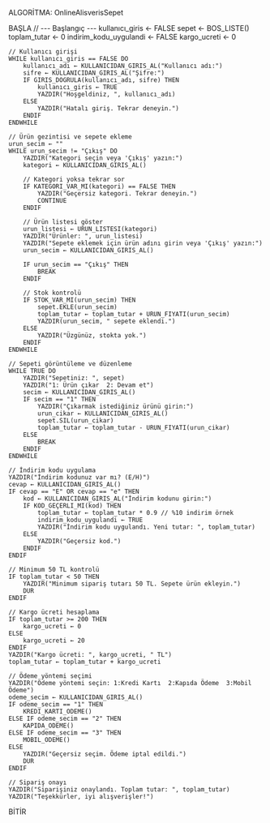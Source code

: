 ALGORİTMA: OnlineAlisverisSepet

BAŞLA
    // --- Başlangıç ---
    kullanıcı_giris ← FALSE
    sepet ← BOS_LISTE()
    toplam_tutar ← 0
    indirim_kodu_uygulandi ← FALSE
    kargo_ucreti ← 0

    // Kullanıcı girişi
    WHILE kullanıcı_giris == FALSE DO
        kullanıcı_adı ← KULLANICIDAN_GIRIS_AL("Kullanıcı adı:")
        sifre ← KULLANICIDAN_GIRIS_AL("Şifre:")
        IF GIRIS_DOGRULA(kullanıcı_adı, sifre) THEN
            kullanıcı_giris ← TRUE
            YAZDIR("Hoşgeldiniz, ", kullanıcı_adı)
        ELSE
            YAZDIR("Hatalı giriş. Tekrar deneyin.")
        ENDIF
    ENDWHILE

    // Ürün gezintisi ve sepete ekleme
    urun_secim ← ""
    WHILE urun_secim != "Çıkış" DO
        YAZDIR("Kategori seçin veya 'Çıkış' yazın:")
        kategori ← KULLANICIDAN_GIRIS_AL()
        
        // Kategori yoksa tekrar sor
        IF KATEGORI_VAR_MI(kategori) == FALSE THEN
            YAZDIR("Geçersiz kategori. Tekrar deneyin.")
            CONTINUE
        ENDIF

        // Ürün listesi göster
        urun_listesi ← URUN_LISTESI(kategori)
        YAZDIR("Ürünler: ", urun_listesi)
        YAZDIR("Sepete eklemek için ürün adını girin veya 'Çıkış' yazın:")
        urun_secim ← KULLANICIDAN_GIRIS_AL()

        IF urun_secim == "Çıkış" THEN
            BREAK
        ENDIF

        // Stok kontrolü
        IF STOK_VAR_MI(urun_secim) THEN
            sepet.EKLE(urun_secim)
            toplam_tutar ← toplam_tutar + URUN_FIYATI(urun_secim)
            YAZDIR(urun_secim, " sepete eklendi.")
        ELSE
            YAZDIR("Üzgünüz, stokta yok.")
        ENDIF
    ENDWHILE

    // Sepeti görüntüleme ve düzenleme
    WHILE TRUE DO
        YAZDIR("Sepetiniz: ", sepet)
        YAZDIR("1: Ürün çıkar  2: Devam et")
        secim ← KULLANICIDAN_GIRIS_AL()
        IF secim == "1" THEN
            YAZDIR("Çıkarmak istediğiniz ürünü girin:")
            urun_cikar ← KULLANICIDAN_GIRIS_AL()
            sepet.SIL(urun_cikar)
            toplam_tutar ← toplam_tutar - URUN_FIYATI(urun_cikar)
        ELSE
            BREAK
        ENDIF
    ENDWHILE

    // İndirim kodu uygulama
    YAZDIR("İndirim kodunuz var mı? (E/H)")
    cevap ← KULLANICIDAN_GIRIS_AL()
    IF cevap == "E" OR cevap == "e" THEN
        kod ← KULLANICIDAN_GIRIS_AL("İndirim kodunu girin:")
        IF KOD_GEÇERLI_MI(kod) THEN
            toplam_tutar ← toplam_tutar * 0.9 // %10 indirim örnek
            indirim_kodu_uygulandi ← TRUE
            YAZDIR("İndirim kodu uygulandı. Yeni tutar: ", toplam_tutar)
        ELSE
            YAZDIR("Geçersiz kod.")
        ENDIF
    ENDIF

    // Minimum 50 TL kontrolü
    IF toplam_tutar < 50 THEN
        YAZDIR("Minimum sipariş tutarı 50 TL. Sepete ürün ekleyin.")
        DUR
    ENDIF

    // Kargo ücreti hesaplama
    IF toplam_tutar >= 200 THEN
        kargo_ucreti ← 0
    ELSE
        kargo_ucreti ← 20
    ENDIF
    YAZDIR("Kargo ücreti: ", kargo_ucreti, " TL")
    toplam_tutar ← toplam_tutar + kargo_ucreti

    // Ödeme yöntemi seçimi
    YAZDIR("Ödeme yöntemi seçin: 1:Kredi Kartı  2:Kapıda Ödeme  3:Mobil Ödeme")
    odeme_secim ← KULLANICIDAN_GIRIS_AL()
    IF odeme_secim == "1" THEN
        KREDI_KARTI_ODEME()
    ELSE IF odeme_secim == "2" THEN
        KAPIDA_ODEME()
    ELSE IF odeme_secim == "3" THEN
        MOBIL_ODEME()
    ELSE
        YAZDIR("Geçersiz seçim. Ödeme iptal edildi.")
        DUR
    ENDIF

    // Sipariş onayı
    YAZDIR("Siparişiniz onaylandı. Toplam tutar: ", toplam_tutar)
    YAZDIR("Teşekkürler, iyi alışverişler!")

BİTİR

